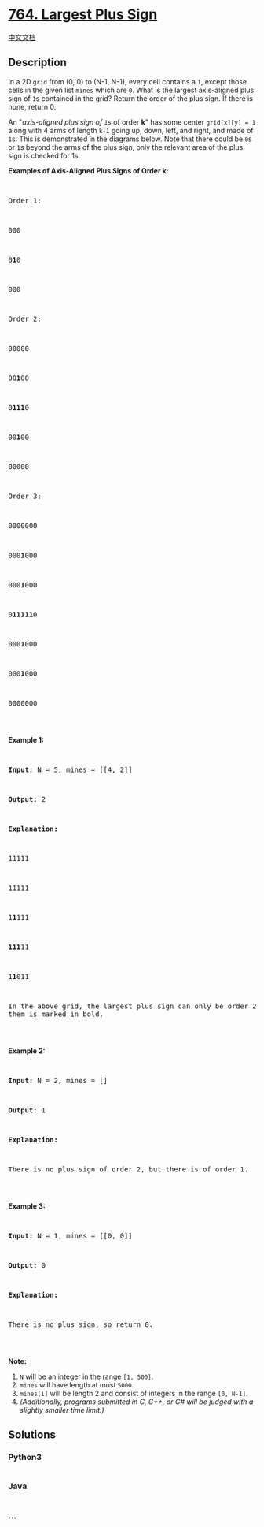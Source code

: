 # [764. Largest Plus Sign](https://leetcode.com/problems/largest-plus-sign)

[中文文档](/solution/0700-0799/0764.Largest%20Plus%20Sign/README.md)

## Description

<p>

In a 2D <code>grid</code> from (0, 0) to (N-1, N-1), every cell contains a <code>1</code>, except those cells in the given list <code>mines</code> which are <code>0</code>. What is the largest axis-aligned plus sign of <code>1</code>s contained in the grid? Return the order of the plus sign. If there is none, return 0.

</p><p>

An "<i>axis-aligned plus sign of <code>1</code>s</i> of order <b>k</b>" has some center <code>grid[x][y] = 1</code> along with 4 arms of length <code>k-1</code> going up, down, left, and right, and made of <code>1</code>s. This is demonstrated in the diagrams below. Note that there could be <code>0</code>s or <code>1</code>s beyond the arms of the plus sign, only the relevant area of the plus sign is checked for 1s.

</p><p>

<p><b>Examples of Axis-Aligned Plus Signs of Order k:</b><br /><pre>

Order 1:

000

0<b>1</b>0

000

Order 2:

00000

00<b>1</b>00

0<b>111</b>0

00<b>1</b>00

00000

Order 3:

0000000

000<b>1</b>000

000<b>1</b>000

0<b>11111</b>0

000<b>1</b>000

000<b>1</b>000

0000000

</pre></p>

<p><b>Example 1:</b><br /><pre>

<b>Input:</b> N = 5, mines = [[4, 2]]

<b>Output:</b> 2

<b>Explanation:</b>

11111

11111

1<b>1</b>111

<b>111</b>11

1<b>1</b>011

In the above grid, the largest plus sign can only be order 2. One of them is marked in bold.

</pre></p>

<p><b>Example 2:</b><br /><pre>

<b>Input:</b> N = 2, mines = []

<b>Output:</b> 1

<b>Explanation:</b>

There is no plus sign of order 2, but there is of order 1.

</pre></p>

<p><b>Example 3:</b><br /><pre>

<b>Input:</b> N = 1, mines = [[0, 0]]

<b>Output:</b> 0

<b>Explanation:</b>

There is no plus sign, so return 0.

</pre></p>

<p><b>Note:</b><br><ol>

<li><code>N</code> will be an integer in the range <code>[1, 500]</code>.</li>

<li><code>mines</code> will have length at most <code>5000</code>.</li>

<li><code>mines[i]</code> will be length 2 and consist of integers in the range <code>[0, N-1]</code>.</li>

<li><i>(Additionally, programs submitted in C, C++, or C# will be judged with a slightly smaller time limit.)</i></li>

</ol></p>

## Solutions

<!-- tabs:start -->

### **Python3**

```python

```

### **Java**

```java

```

### **...**

```

```

<!-- tabs:end -->
